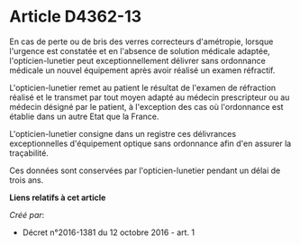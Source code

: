# Article D4362-13

En cas de perte ou de bris des verres correcteurs d'amétropie, lorsque l'urgence est constatée et en l'absence de solution
médicale adaptée, l'opticien-lunetier peut exceptionnellement délivrer sans ordonnance médicale un nouvel équipement après
avoir réalisé un examen réfractif. 

L'opticien-lunetier remet au patient le résultat de l'examen de réfraction réalisé et le transmet par tout moyen adapté au
médecin prescripteur ou au médecin désigné par le patient, à l'exception des cas où l'ordonnance est établie dans un autre
Etat que la France. 

L'opticien-lunetier consigne dans un registre ces délivrances exceptionnelles d'équipement optique sans ordonnance afin d'en
assurer la traçabilité. 

Ces données sont conservées par l'opticien-lunetier pendant un délai de trois ans.

**Liens relatifs à cet article**

_Créé par_:

  - Décret n°2016-1381 du 12 octobre 2016 - art. 1
